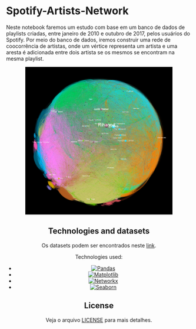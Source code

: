 # Spotify-Artists-Network

Neste notebook faremos um estudo com base em um banco de dados de playlists criadas, entre janeiro de 2010 e outubro de 2017, pelos usuários do Spotify. Por meio do banco de dados, iremos construir uma rede de coocorrência de artistas, onde um vértice representa um artista e uma aresta é adicionada entre dois artista se os mesmos se encontram na mesma playlist.

<center><img width="400" src="https://github.com/Kaioh95/Spotify-Artists-Network/blob/main/data/SpotifyNetworkBlack.png"></center>
<center>
  
## Technologies and datasets
  Os datasets podem ser encontrados neste [link]("https://www.aicrowd.com/challenges/spotify-million-playlist-dataset-challenge").
  
  Technologies used:
  - [![Pandas](https://img.shields.io/badge/-Pandas-120754?style=platic&logo=Pandas)](https://pandas.pydata.org/)
  - [![Matplotlib](https://img.shields.io/badge/-Matplotlib-165a81?style=platic&logo=matplotlib)](https://matplotlib.org/)
  - [![Networkx](https://img.shields.io/badge/-Networkx-2c7eb9?style=platic&logo=Networkx)](https://networkx.org/)
  - [![Seaborn](https://img.shields.io/badge/-Seaborn-444876?style=platic&logo=Seaborn)](https://seaborn.pydata.org/)

## License
  Veja o arquivo [LICENSE](LICENSE) para mais detalhes.
